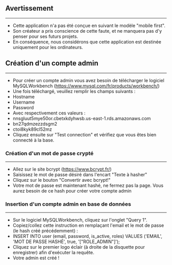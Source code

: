 ## Avertissement
***
* Cette application n'a pas été conçue en suivant le modèle "mobile first".
* Son créateur a pris conscience de cette faute, et ne manquera pas d'y penser pour ses futurs projets.
* En conséquence, nous considérons que cette application est destinée uniquement pour les ordinateurs.
## Création d'un compte admin
***
* Pour créer un compte admin vous avez besoin de télécharger le logiciel MySQLWorkbench (https://www.mysql.com/fr/products/workbench/)
* Une fois téléchargé, veuillez remplir les champs suivants :
* Hostname
* Username
* Password
* Avec respectivement ces valeurs :
* nnsgluut5mye50or.cbetxkdyhwsb.us-east-1.rds.amazonaws.com
* bn27qdmzezzdsgm2
* ctoi8kyk89cl52mz
* Cliquez ensuite sur "Test connection" et vérifiez que vous êtes bien connecté à la base.
### Création d'un mot de passe crypté
***
* Allez sur le site bcrypt (https://www.bcrypt.fr/)
* Saisissez le mot de passe désiré dans l'encart "Texte à hasher"
* Cliquez sur le bouton "Convertir avec bcrypt!"
* Votre mot de passe est maintenant hashé, ne fermez pas la page. Vous aurez besoin de ce hash pour créer votre compte admin
### Insertion d'un compte admin en base de données
***
* Sur le logiciel MySQLWorkbench, cliquez sur l'onglet "Query 1".
* Copiez/collez cette instruction en remplaçant l'email et le mot de passe (le hash créé précédemment) : 
* INSERT INTO user (email, password, is_active, roles) VALUES ('EMAIL', 'MOT DE PASSE HASHÉ', true, '["ROLE_ADMIN"]');
* Cliquez sur le premier logo éclair (à droite de la disquette pour enregistrer) afin d'exécuter la requête.
* Votre admin est créé !
